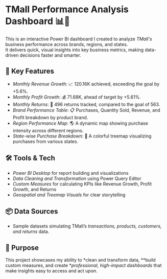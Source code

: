 # TMall Performance Analysis Dashboard 📊🚀

This is an interactive Power BI dashboard I created to analyze *TMall's* business performance across brands, regions, and states.  
It delivers quick, visual insights into key business metrics, making data-driven decisions faster and smarter.

## 🚀 Key Features
- *Monthly Revenue Growth*: 📈 120.16K achieved, exceeding the goal by +5.6%.
- *Monthly Profit Growth*: 💰 71.68K, ahead of target by +5.61%.
- *Monthly Returns*: 🔄 496 returns tracked, compared to the goal of 563.
- *Brand Performance Table*: 📋 Purchases, Quantity Sold, Revenue, and Profit breakdown by product brand.
- *Region Performance Map*: 🌎 A dynamic map showing purchase intensity across different regions.
- *State-wise Purchase Breakdown*: 🧩 A colorful treemap visualizing purchases from various states.

## 🛠 Tools & Tech
- *Power BI Desktop* for report building and visualizations
- *Data Cleaning and Transformation* using Power Query Editor
- *Custom Measures* for calculating KPIs like Revenue Growth, Profit Growth, and Returns
- *Geospatial and Treemap Visuals* for clear storytelling

## 📦 Data Sources
- Sample datasets simulating TMall’s *transactions, products, customers, and returns* data.

## 🎯 Purpose
This project showcases my ability to *clean and transform data, **build custom measures, and create **professional, high-impact dashboards* that make insights easy to access and act upon.
